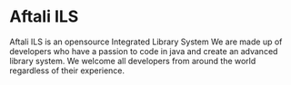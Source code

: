 # Aftali ILS

Aftali ILS is an opensource Integrated Library System
We are made up of developers who have a passion to code in java and create an advanced library system. We welcome all developers from around the world regardless of their experience.
